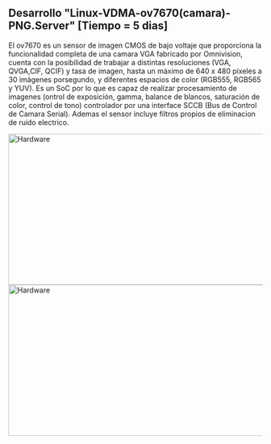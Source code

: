 ## Desarrollo "Linux-VDMA-ov7670(camara)-PNG.Server" [Tiempo = 5 dias]

El ov7670 es un sensor de imagen CMOS de bajo voltaje que proporciona la funcionalidad completa de una camara VGA fabricado por Omnivision, cuenta con la posibilidad de trabajar a distintas resoluciones (VGA, QVGA,CIF, QCIF) y tasa de imagen, hasta un máximo de 640 x 480 píxeles a 30 imágenes porsegundo, y diferentes espacios de color (RGB555, RGB565 y YUV). Es un SoC por lo que es capaz de realizar procesamiento de imagenes (ontrol de exposición, gamma, balance de blancos, saturación de color, control de tono) controlador por una interface SCCB (Bus de Control de Camara Serial). Ademas el sensor incluye filtros propios de eliminacion de ruido electrico.

<img src="https://github.com/Fuschetto97/Tesis/blob/main/pImagen/Petalinux_Projects/imagenes/ov7670.png" alt="Hardware" width="1000" height="300"/>





<img src="https://github.com/Fuschetto97/Tesis/blob/main/pImagen/Petalinux_Projects/imagenes/ov7670.png" alt="Hardware" width="1000" height="300"/>
